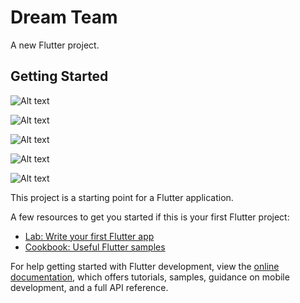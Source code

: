 # Dream Team

A new Flutter project.

## Getting Started
![Alt text](assets/images/splash.jpg "Splash")

![Alt text](assets/images/loading.jpg "Loading")

![Alt text](assets/images/home.jpg "Home")

![Alt text](assets/images/addUser.jpg "Add Player")

![Alt text](assets/images/search.jpg "Search")

This project is a starting point for a Flutter application.

A few resources to get you started if this is your first Flutter project:

- [Lab: Write your first Flutter app](https://docs.flutter.dev/get-started/codelab)
- [Cookbook: Useful Flutter samples](https://docs.flutter.dev/cookbook)

For help getting started with Flutter development, view the
[online documentation](https://docs.flutter.dev/), which offers tutorials,
samples, guidance on mobile development, and a full API reference.
